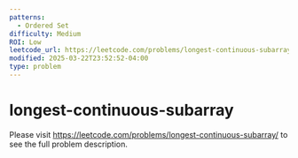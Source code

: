```yaml
---
patterns:
  - Ordered Set
difficulty: Medium
ROI: Low
leetcode_url: https://leetcode.com/problems/longest-continuous-subarray/
modified: 2025-03-22T23:52:52-04:00
type: problem
---
```


# longest-continuous-subarray

Please visit https://leetcode.com/problems/longest-continuous-subarray/ to see the full problem description.
